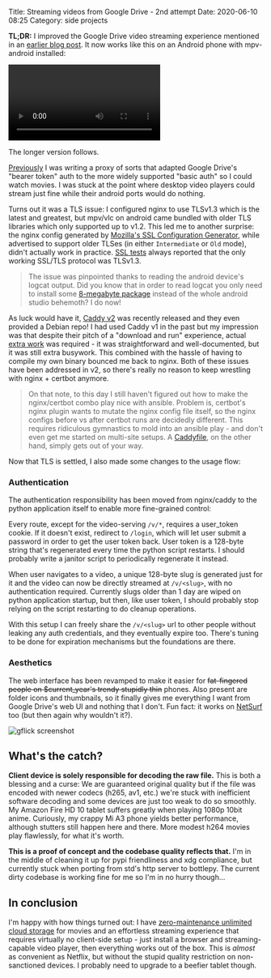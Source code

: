 Title: Streaming videos from Google Drive - 2nd attempt
Date: 2020-06-10 08:25
Category: side projects

**TL;DR:** I improved the Google Drive video streaming experience mentioned in
an [earlier blog post][1]. It now works like this on an Android phone with
mpv-android installed:

<video controls>
  <source src="https://junk.imnhan.com/gflick-phone-demo.mp4" type="video/mp4">
</video>

The longer version follows.

[Previously][1] I was writing a proxy of sorts that adapted Google Drive's
"bearer token" auth to the more widely supported "basic auth" so I could watch
movies. I was stuck at the point where desktop video players could stream just
fine while their android ports would do nothing.

Turns out it was a TLS issue: I configured nginx to use TLSv1.3 which is the
latest and greatest, but mpv/vlc on android came bundled with older TLS
libraries which only supported up to v1.2. This led me to another surprise: the
nginx config generated by [Mozilla's SSL Configuration Generator][2], while
advertised to support older TLSes (in either `Intermediate` or `Old` mode),
didn't actually work in practice. [SSL tests][3] always reported that the only
working SSL/TLS protocol was TLSv1.3.

> The issue was pinpointed thanks to reading the android device's logcat
> output. Did you know that in order to read logcat you only need to install
> some [8-megabyte package][7] instead of the whole android studio behemoth? I
> do now!

As luck would have it, [Caddy v2][4] was recently released and they even
provided a Debian repo! I had used Caddy v1 in the past but my impression was
that despite their pitch of a "download and run" experience, actual [extra
work][5] was required - it was straightforward and well-documented, but it was
still extra busywork. This combined with the hassle of having to compile my own
binary bounced me back to nginx. Both of these issues have been addressed in
v2, so there's really no reason to keep wrestling with nginx + certbot anymore.

> On that note, to this day I still haven't figured out how to make the
> nginx/certbot combo play nice with ansible. Problem is, certbot's nginx
> plugin wants to mutate the nginx config file itself, so the nginx configs
> before vs after certbot runs are decidedly different. This requires
> ridiculous gymnastics to mold into an ansible play - and don't even get me
> started on multi-site setups. A [Caddyfile][6], on the other hand, simply
> gets out of your way.

Now that TLS is settled, I also made some changes to the usage flow:

### Authentication

The authentication responsibility has been moved from nginx/caddy to the python
application itself to enable more fine-grained control:

Every route, except for the video-serving `/v/*`, requires a user_token cookie.
If it doesn't exist, redirect to `/login`, which will let user submit a
password in order to get the user token back. User token is a 128-byte string
that's regenerated every time the python script restarts. I should probably
write a janitor script to periodically regenerate it instead.

When user navigates to a video, a unique 128-byte slug is generated just for it
and the video can now be directly streamed at `/v/<slug>`, with no
authentication required. Currently slugs older than 1 day are wiped on python
application startup, but then, like user token, I should probably stop relying
on the script restarting to do cleanup operations.

With this setup I can freely share the `/v/<slug>` url to other people without
leaking any auth credentials, and they eventually expire too. There's tuning to
be done for expiration mechanisms but the foundations are there.

### Aesthetics

The web interface has been revamped to make it easier for <strike>fat-fingered
people on $current_year's trendy stupidly thin</strike> phones. Also present
are folder icons and thumbnails, so it finally gives me everything I want from
Google Drive's web UI and nothing that I don't. Fun fact: it works on
[NetSurf][8] too (but then again why wouldn't it?).

![gflick screenshot](/images/gflick_01_mobile.png)


## What's the catch?

**Client device is solely responsible for decoding the raw file.** This is both
a blessing and a curse: We are guaranteed original quality but if the file was
encoded with newer codecs (h265, av1, etc.) we're stuck with inefficient
software decoding and some devices are just too weak to do so smoothly. My
Amazon Fire HD 10 tablet suffers greatly when playing 1080p 10bit anime.
Curiously, my crappy Mi A3 phone yields better performance, although stutters
still happen here and there. More modest h264 movies play flawlessly, for what
it's worth.

**This is a proof of concept and the codebase quality reflects that.** I'm in
the middle of cleaning it up for pypi friendliness and xdg compliance, but
currently stuck when porting from std's http server to bottlepy. The current
dirty codebase is working fine for me so I'm in no hurry though...


## In conclusion

I'm happy with how things turned out: I have [zero-maintenance unlimited cloud
storage][9] for movies and an effortless streaming experience that requires
virtually no client-side setup - just install a browser and streaming-capable
video player, then everything works out of the box. This is _almost_ as
convenient as Netflix, but without the stupid quality restriction on
non-sanctioned devices. I probably need to upgrade to a beefier tablet though.

[1]: /posts/towards-an-acceptable-video-playing-experience/
[2]: https://ssl-config.mozilla.org/#server=nginx&version=1.17.7&config=intermediate&openssl=1.1.1d&guideline=5.4
[3]: https://www.ssllabs.com/ssltest/
[4]: https://caddyserver.com/v2
[5]: https://github.com/caddyserver/caddy/tree/v1.0.4/dist/init/linux-systemd
[6]: https://github.com/nhanb/gflick/blob/4dd3dbdbdfe8de66337ed0a2fe420dd0e1d72f39/caddy/gflick
[7]: https://pkgs.org/search/?q=android-tools
[8]: https://www.netsurf-browser.org/
[9]: https://drive.google.com/
